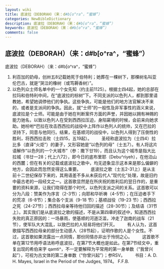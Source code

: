 ```yaml
---
layout: wiki
title: 底波拉（DEBORAH）（来：d#b[o^ra^，“蜜蜂”）
categories: NewBibleDictionary
description: 底波拉（DEBORAH）（来：d#b[o^ra^，“蜜蜂”）
keywords: 底波拉（DEBORAH）（来：d#b[o^ra^，“蜜蜂”）
comments: false
---
```


## 底波拉（DEBORAH）（来：d#b[o^ra^，“蜜蜂”）



底波拉（DEBORAH）（来：d#b[o^ra^，“蜜蜂”）
1. 利百加的奶母，创卅五8记载她死于伯特利；她葬在一棵树下，那棵树名叫亚伦巴古，就是“哭泣的橡树〔或笃耨香树〕”。
2. 以色列众士师名单中的一个女先知（约主前1125）。根据士四4起，她的总部在拉玛和伯特利中间，在“底波拉的棕树”下。不同支派的以色列人，都到那里请教她，希望她调停他们的争执。这些争执，可能是他们的地方法官解决不来的，或者是支派间的争执。因此，就“士师”的一般性及非军事性的涵义来说，底波拉是个士师。可能是由于她在判断案件方面的声誉，并因她以拥有神赐的能力驰名，以致以色列人在受到西西拉压迫，身陷窘境的时候，会前来向她求助。她吩咐*巴拉在攻击西西拉的战役中上阵作以色列人的统帅，又在巴拉的坚持下，同意与他同行。结果，在基顺河的战役中，以色列人得到了压倒性的胜利，将西西拉击败（士四15，五19起）。
　　圣经称底波拉为（士四4）拉比多（直译“火炬”）的妻子，又形容她是“以色列的母”（士五7）。有人将这片语解作“以色列的一个大城市”（参：撒下廿19），而且认为这个城市是指大比拉城（书廿一28；代上六72），即今日的底布里耶（Debu^riyeh），在他泊山的西麓；但在有关的记载或底波拉之歌中，均无迹象显示这本来是那么偏僻的地方，会因此而忽然变得这么重要。
　　底波拉之歌（士五2-31上）是从主前十二世纪保存下来的，其用语差不多从未获后代人“现代化”处理，故是旧约中最古老的一段经文之一。这首歌显然是在所庆祝的胜利后的翌日作的，是重要的资料来源，让我们晓得在那个时代，以色列支派之间的关系。这首歌可以分为八段：赞美作为序言（2-3节）；向耶和华祈祷（4-5节）；在压迫者手下的荒凉（6-8节）；集合各个支派（9-18 节）；基顺战役（19-23 节）；西西拉之死（24-27节）；西西拉母亲等待他归回的描述（28-30节）；及结语（31节上）。其实我们是从底波拉之歌的描述，不是从第四章的叙述中，知道西西拉失败的真正原因的：一场暴雨，使基顺的河道泛滥，冲走了迦南的战车（21节），使军队大大混乱，以致巴拉的人轻易将他们歼灭。
　　有人认为，这首歌描写西西拉母亲的部分生动感人（28节起），证明作歌的人是个女性。不过，这首歌如果流露出一点同情，那份同情亦非出于怜悯之心。
　　这首歌不单在第12节用呼语法称呼底波拉，在第7节大概也是如此。在第7节经文中，重复出现的希伯来字 qamti^，不一定要解释为平常用的第一身单数（“我曾兴起”），可视为古文体的第二身单数（“你曾兴起”）；参RSV。
　　书目：A. D. H. Mayes, Israel in the Period of the Judges, 1974。
F.F.B.




